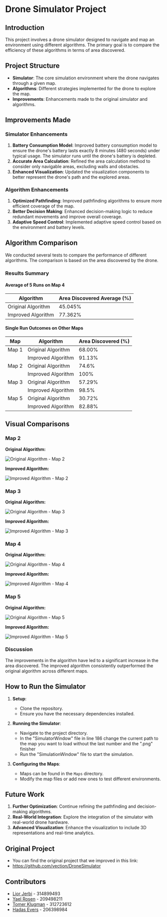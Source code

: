 # Drone Simulator Project

## Introduction

This project involves a drone simulator designed to navigate and map an environment using different algorithms. The primary goal is to compare the efficiency of these algorithms in terms of area discovered.


## Project Structure

- **Simulator**: The core simulation environment where the drone navigates through a given map.
- **Algorithms**: Different strategies implemented for the drone to explore the map.
- **Improvements**: Enhancements made to the original simulator and algorithms.

## Improvements Made

### Simulator Enhancements

1. **Battery Consumption Model**: Improved battery consumption model to ensure the drone's battery lasts exactly 8 minutes (480 seconds) under typical usage. The simulator runs until the drone's battery is depleted.
2. **Accurate Area Calculation**: Refined the area calculation method to consider only navigable areas, excluding walls and obstacles.
3. **Enhanced Visualization**: Updated the visualization components to better represent the drone's path and the explored areas.

### Algorithm Enhancements

1. **Optimized Pathfinding**: Improved pathfinding algorithms to ensure more efficient coverage of the map.
2. **Better Decision Making**: Enhanced decision-making logic to reduce redundant movements and improve overall coverage.
3. **Adaptive Speed Control**: Implemented adaptive speed control based on the environment and battery levels.

## Algorithm Comparison

We conducted several tests to compare the performance of different algorithms. The comparison is based on the area discovered by the drone.

### Results Summary

#### Average of 5 Runs on Map 4

| Algorithm          | Area Discovered Average (%) |
|--------------------|-----------------------------|
| Original Algorithm | 45.045%                     |
| Improved Algorithm | 77.362%                     |

#### Single Run Outcomes on Other Maps

| Map   | Algorithm          | Area Discovered (%) |
|-------|--------------------|---------------------|
| Map 1 | Original Algorithm | 68.00%              |
|       | Improved Algorithm | 91.13%              |
| Map 2 | Original Algorithm | 74.6%               |
|       | Improved Algorithm | 100%                |
| Map 3 | Original Algorithm | 57.29%              |
|       | Improved Algorithm | 98.5%               |
| Map 5 | Original Algorithm | 30.72%              |
|       | Improved Algorithm | 82.88%              |


## Visual Comparisons

### Map 2

**Original Algorithm:**

![Original Algorithm - Map 2](Outcomes/Map2/OriginalAlgo/74.PNG)

**Improved Algorithm:**

![Improved Algorithm - Map 2](Outcomes/Map2/ImprovedAlgo/100.PNG)

### Map 3

**Original Algorithm:**

![Original Algorithm - Map 3](Outcomes/Map3/OriginalAlgo/57.PNG)

**Improved Algorithm:**

![Improved Algorithm - Map 3](Outcomes/Map3/ImprovedAlgo/98.PNG)

### Map 4

**Original Algorithm:**

![Original Algorithm - Map 4](Outcomes/Map4/OriginalAlgo/56.PNG)

**Improved Algorithm:**

![Improved Algorithm - Map 4](Outcomes/Map4/ImprovedAlgo/88.PNG)

### Map 5

**Original Algorithm:**

![Original Algorithm - Map 5](Outcomes/Map5/OriginalAlgo/30.PNG)

**Improved Algorithm:**

![Improved Algorithm - Map 5](Outcomes/Map5/ImprovedAlgo/82.PNG)

### Discussion

The improvements in the algorithm have led to a significant increase in the area discovered. The improved algorithm consistently outperformed the original algorithm across different maps.

## How to Run the Simulator

1. **Setup**:
    - Clone the repository.
    - Ensure you have the necessary dependencies installed.

2. **Running the Simulator**:
    - Navigate to the project directory.
    - In the "SimulatorWindow" file in line 186 change the current path to the map you want to load without the last number and the ".png" finisher
    - Run the "SimulationWindow" file to start the simulation.

3. **Configuring the Maps**:
    - Maps can be found in the `Maps` directory.
    - Modify the map files or add new ones to test different environments.

## Future Work

1. **Further Optimization**: Continue refining the pathfinding and decision-making algorithms.
2. **Real-World Integration**: Explore the integration of the simulator with real-world drone hardware.
3. **Advanced Visualization**: Enhance the visualization to include 3D representations and real-time analytics.

## Original Project

- You can find the original project that we improved in this link: 
- https://github.com/vection/DroneSimulator

## Contributors

- [Lior Jerbi](https://github.com/LiorJerbi) - 314899493
- [Yael Rosen](https://github.com/yaelrosen77) - 209498211
- [Tomer Klugman](https://github.com/tomerklugman) - 312723612
- [Hadas Evers](https://github.com/hadasevers) - 206398984
